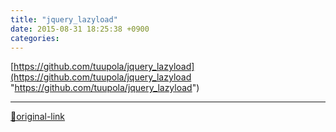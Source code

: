 ```yaml
---
title: "jquery_lazyload"
date: 2015-08-31 18:25:38 +0900
categories: 
---
```

  

[https://github.com/tuupola/jquery_lazyload](https://github.com/tuupola/jquery_lazyload "https://github.com/tuupola/jquery_lazyload")



***
[🔗original-link](http://www.mins01.com/mh/tech/read/966)